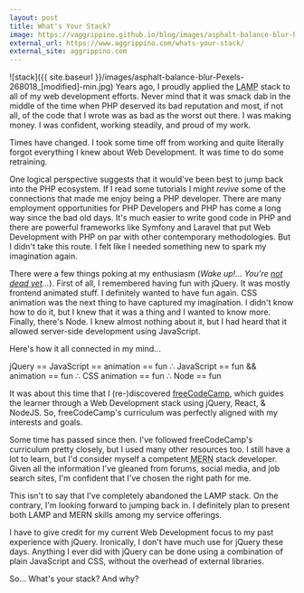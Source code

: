 ```yaml
---
layout: post
title: What's Your Stack?
image: https://vaggrippino.github.io/blog/images/asphalt-balance-blur-Pexels-268018_[modified]-min.jpg
external_url: https://www.aggrippino.com/whats-your-stack/
external_site: aggrippino.com
---
```

![stack]({{ site.baseurl }}/images/asphalt-balance-blur-Pexels-268018_[modified]-min.jpg)
Years ago, I proudly applied the <abbr title="Linux, Apache, MySQL, PHP">LAMP</abbr> stack to all of my web development efforts. Never mind that it was smack dab in the middle of the time when PHP deserved its bad reputation and most, if not all, of the code that I wrote was as bad as the worst out there. I was making money. I was confident, working steadily, and proud of my work.

Times have changed. I took some time off from working and quite literally forgot everything I knew about Web Development. It was time to do some retraining.

One logical perspective suggests that it would've been best to jump back into the PHP ecosystem. If I read some tutorials I might *revive* some of the connections that made me enjoy being a PHP developer. There are many employment opportunities for PHP Developers and PHP has come a long way since the bad old days. It's much easier to write good code in PHP and there are powerful frameworks like Symfony and Laravel that put Web Development with PHP on par with other contemporary methodologies. But I didn't take this route. I felt like I needed something new to spark my imagination again.

There were a few things poking at my enthusiasm (*Wake up!... You're [not dead yet](https://youtu.be/uBxMPqxJGqI)...*). First of all, I remembered having fun with jQuery. It was mostly frontend animated stuff. I definitely wanted to have fun again. CSS animation was the next thing to have captured my imagination. I didn't know how to do it, but I knew that it was a thing and I wanted to know more. Finally, there's Node. I knew almost nothing about it, but I had heard that it allowed server-side development using JavaScript.

Here's how it all connected in my mind...

jQuery == JavaScript == animation == fun
&there4; JavaScript == fun && animation == fun
&there4; CSS animation == fun
&there4; Node == fun

It was about this time that I (re-)discovered [freeCodeCamp](https://www.freecodecamp.org/), which guides the learner through a Web Development stack using jQuery, React, &amp; NodeJS. So, freeCodeCamp's curriculum was perfectly aligned with my interests and goals.

Some time has passed since then. I've followed freeCodeCamp's curriculum pretty closely, but I used many other resources too. I still have a lot to learn, but I'd consider myself a competent <abbr title="Mongo, Express, React, Node">MERN</abbr> stack developer. Given all the information I've gleaned from forums, social media, and job search sites, I'm confident that I've chosen the right path for me.

This isn't to say that I've completely abandoned the LAMP stack. On the contrary, I'm looking forward to jumping back in. I definitely plan to present both LAMP and MERN skills among my service offerings.

I have to give credit for my current Web Development focus to my past experience with jQuery. Ironically, I don't have much use for jQuery these days. Anything I ever did with jQuery can be done using a combination of plain JavaScript and CSS, without the overhead of external libraries.

So... What's your stack? And why?
